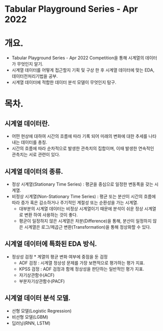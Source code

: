 # Tabular Playground Series - Apr 2022

# 개요.

- Tabular Playground Series - Apr 2022 Competition을 통해 시계열의 데이터가 무엇인지 알기.
- 시계열 데이터를 어떻게 접근할지 기획 및 구상 한 후 시계열 데이터에 맞는 EDA, 데이터전처리기법을 공부.
- 시계열 데이터에 적합한 데이터 분석 모델이 무엇인지 탐구.

# 목차.

## 시계열 데이터란.
- 어떤 현상에 대하여 시간의 흐름에 따라 기록 되어 미래의 변화에 대한 추세를 나타내는 데이터를 총칭.
- 시간의 흐름에 따라 순차적으로 발생한 관측치의 집합이며, 이때 발생한 연속적인 관측치는 서로 관련이 있다.

## 시계열 데이터의 종류.
- 정상 시계열(Stationary Time Series)
: 평균을 중심으로 일정한 변동폭을 갖는 시계열.
- 비정상 시계열(Non-Stationary Time Series)
: 평균 또는 분산이 시간의 흐름에 따라 증가 혹은 감소하거나 주기적인 계절성 또는 순환성을 가는 시계열.
    - 대부분의 시계열 데이터는 비정상 시계열이기 때문에 분석이 쉬운 정상 시계열로 변환 하여 사용하는 것이 좋다.
    - 평균이 일정하지 않은 시계열은 차분(Difference)을 통해, 분산이 일정하지 않은 시계열은 로그/제곱근 변환(Transformation)을 통해 정상화할 수 있다.

## 시계열 데이터에 특화된 EDA 방식.
- 정상성 검정 * 계열의 평균 변화 여부에 중점을 둔 검정
    - ADF 검정 : 시계열 정상성 문제를 가장 보편적으로 평가하는 평가 지표.
    - KPSS 검정 : ADF 검정과 함께 정상성을 판단하는 일반적인 평가 지표.
    - 자기상관함수(ACF)
    - 부분자기상관함수(PACF)

## 시계열 데이터 분석 모델.
- 선형 모델(Logistic Regression)
- 비선형 모델(LGBM)
- 딥러닝(RNN, LSTM)